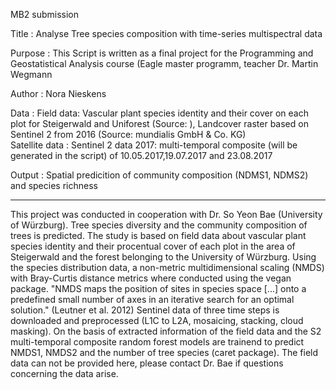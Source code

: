 MB2  submission

Title          : Analyse Tree species composition with time-series multispectral data  

Purpose        : This Script is written as a final project for the Programming and Geostatistical Analysis course (Eagle master programm, teacher Dr. Martin Wegmann   
  
Author         : Nora Nieskens 

Data           : Field data: Vascular plant species identity and their cover on each plot for Steigerwald and Uniforest (Source: ), Landcover raster based on Sentinel 2 from 2016 (Source: mundialis GmbH & Co. KG)             
                 Satellite data : Sentinel 2 data 2017: multi-temporal composite (will be generated in the script) of 10.05.2017,19.07.2017 and 23.08.2017

Output         : Spatial predicition of community composition (NDMS1, NDMS2) and species richness

-----------------------------------------------------------------------------------------------------------------------------------------------------------------------------------

This project was conducted in cooperation with Dr. So Yeon Bae (University of Würzburg). 
Tree species diversity and the community composition of trees is predicted. The study is based on field data about vascular plant species identity and their procentual cover of each plot in the area of Steigerwald and the forest belonging to the University of Würzburg. Using the species distribution data, a non-metric multidimensional scaling (NMDS) with Bray-Curtis distance metrics where conducted using the vegan package. "NMDS maps the position of sites in species space [...] onto a predefined small number of axes in an iterative search for an optimal solution." (Leutner et al. 2012)
Sentinel data of three time steps is downloaded and preprocessed (L1C to L2A, mosaicing, stacking, cloud masking). On the basis of extracted information of the field data and the S2 multi-temporal composite random forest models are trainend to predict NMDS1, NMDS2 and the number of tree species (caret package). 
The field data can not be provided here, please contact Dr. Bae if questions concerning the data arise.  

